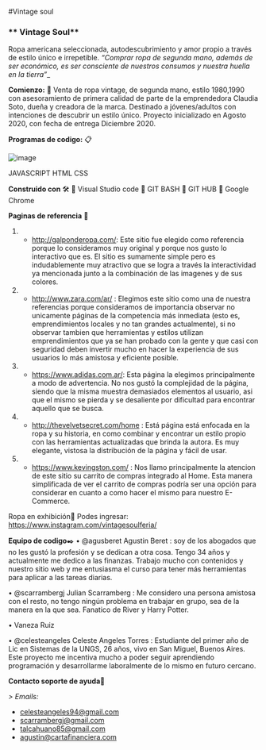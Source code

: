 #Vintage  soul

### ** Vintage Soul**  
Ropa americana seleccionada, autodescubrimiento y amor propio a través de estilo único e irrepetible. _“Comprar ropa de segunda mano, además de ser económico, es ser consciente de nuestros consumos y nuestra huella en la tierra”__

**Comienzo:** 💾
Venta de ropa vintage, de segunda mano, estilo 1980,1990 con asesoramiento de primera calidad de parte de la emprendedora Claudia Soto, dueña y creadora de la marca. Destinado a jóvenes/adultos con intenciones de descubrir un estilo único. 
Proyecto inicializado en Agosto 2020, con fecha de entrega Diciembre 2020.

**Programas de codigo:** 📋

![image](https://user-images.githubusercontent.com/69014507/90286755-dcb5bc80-de4c-11ea-9a77-e012bd8e96cf.png)


JAVASCRIPT   HTML   CSS

**Construido con** 🛠️
	Visual Studio code
	GIT BASH 
	GIT HUB
	Google Chrome


**Paginas de referencia** :100: 
1. - http://galponderopa.com/: Este sitio fue elegido como referencia porque lo consideramos muy original y porque nos gusto lo interactivo que es. El sitio es sumamente simple pero es indudablemente muy atractivo que se logra a través la interactividad ya mencionada junto a la combinación de las imagenes y de sus colores.  
2. - http://www.zara.com/ar/ : Elegimos este sitio como una de nuestra referencias porque consideramos de importancia observar no unicamente páginas de la competencia más inmediata (esto es, emprendimientos locales y no tan grandes actualmente), si no observar tambien que herramientas y estilos utilizan emprendimientos que ya se han probado con la gente y que casi con seguridad deben invertir mucho en hacer la experiencia de sus usuarios lo más amistosa y eficiente posible.
3. - https://www.adidas.com.ar/: Esta página la elegimos principalmente a modo de advertencia. No nos gustó la complejidad de la página, siendo que la misma muestra demasiados elementos al usuario, asi que el mismo se pierda y se desaliente por dificultad para encontrar aquello que se busca.
4. - http://thevelvetsecret.com/home  : Está página está enfocada en la ropa y su historia, en como combinar y encontrar un estilo propio con las herramientas actualizadas que brinda la autora. Es muy elegante, vistosa la distribución de la página y fácil de usar. 
5. - https://www.kevingston.com/ : Nos llamo principalmente la atencion de este sitio su carrito de compras integrado al Home. Esta manera simplificada de ver el carrito de compras podría ser una opción para considerar en cuanto a como hacer el mismo para nuestro E-Commerce.

Ropa en exhibición📖
Podes ingresar:  https://www.instagram.com/vintagesoulferia/ 

**Equipo de codigo**✒️
•	@agusberet  Agustin Beret : soy de los abogados que no les gustó la profesión y se dedican a otra cosa.
Tengo 34 años y actualmente me dedico a las finanzas. Trabajo mucho con contenidos y nuestro sitio web y me entusiasma el curso para tener más herramientas para aplicar a las tareas diarias.

•	@scarrambergj Julian Scarramberg : Me considero una persona amistosa con el resto, no tengo ningún problema en trabajar en grupo, sea de la manera en la que sea. Fanatico de River y Harry Potter. 

•	Vaneza Ruiz

•	@celesteangeles Celeste Angeles Torres : Estudiante del primer año de Lic en Sistemas de la UNGS, 26 años, vivo en San Miguel, Buenos Aires. Este proyecto me incentiva mucho a poder seguir aprendiendo programación y desarrollarme laboralmente de lo mismo en futuro cercano.


**Contacto soporte de ayuda**📄

_> Emails:_

- celesteangeles94@gmail.com 
- scarrambergj@gmail.com
- talcahuano85@gmail.com
- agustin@cartafinanciera.com
